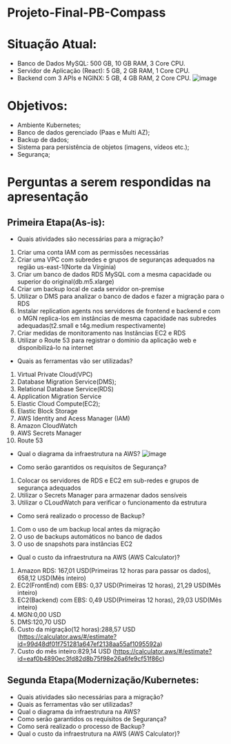 # Projeto-Final-PB-Compass
# Situação Atual:
* Banco de Dados MySQL: 500 GB, 10 GB RAM, 3 Core CPU.
* Servidor de Aplicação (React): 5 GB, 2 GB RAM, 1 Core CPU.
* Backend com 3 APIs e NGINX: 5 GB, 4 GB RAM, 2 Core CPU.
![image](https://github.com/user-attachments/assets/b6dd2030-d478-467f-96e3-9d6c277638a3)

# Objetivos:
* Ambiente Kubernetes;
* Banco de dados gerenciado (Paas e Multi AZ);
* Backup de dados;
* Sistema para persistência de objetos (imagens, vídeos etc.);
* Segurança;

# Perguntas a serem respondidas na apresentação

## Primeira Etapa(As-is):
* Quais atividades são necessárias para a migração?
1. Criar uma conta IAM com as permissões necessárias
2. Criar uma VPC com subredes e grupos de seguranças adequados na região us-east-1(Norte da Vírginia)
3. Criar um banco de dados RDS MySQL com a mesma capacidade ou superior do original(db.m5.xlarge)
4. Criar um backup local de cada servidor on-premise
5. Utilizar o DMS para analizar o banco de dados e fazer a migração para o RDS
6. Instalar replication agents nos servidores de frontend e backend e com o MGN replica-los em instâncias de mesma capacidade nas subredes adequadas(t2.small e t4g.medium respectivamente)
7. Criar medidas de monitoramento nas Instãncias EC2 e RDS
8. Utilizar o Route 53 para registrar o dominio da aplicação web e disponibilizá-lo na internet
   
* Quais as ferramentas vão ser utilizadas?
1. Virtual Private Cloud(VPC)
2. Database Migration Service(DMS);
3. Relational Database Service(RDS)
4. Application Migration Service
5. Elastic Cloud Compute(EC2);
6. Elastic Block Storage
7. AWS Identity and Acess Manager (IAM)
8. Amazon CloudWatch
9. AWS Secrets Manager
10. Route 53

* Qual o diagrama da infraestrutura na AWS?
![image](https://github.com/user-attachments/assets/61db4954-9e2a-4f6e-ac58-befddd0d4636)

* Como serão garantidos os requisitos de Segurança?
1. Colocar os servidores de RDS e EC2 em sub-redes e grupos de segurança adequados
2. Utilizar o Secrets Manager para armazenar dados sensíveis
3. Utilizar o CLoudWatch para verificar o funcionamento da estrutura

* Como será realizado o processo de Backup?
1. Com o uso de um backup local antes da migração
2. O uso de backups automáticos no banco de dados
3. O uso de snapshots para instâncias EC2

* Qual o custo da infraestrutura na AWS (AWS Calculator)?
1. Amazon RDS: 167,01 USD(Primeiras 12 horas para passar os dados), 658,12 USD(Mês inteiro)
2. EC2(FrontEnd) com EBS: 0,37 USD(Primeiras 12 horas), 21,29 USD(Mês inteiro)
3. EC2(Backend) com EBS: 0,49 USD(Primeiras 12 horas), 29,03 USD(Mês inteiro)
4. MGN:0,00 USD
5. DMS:120,70 USD
6. Custo da migração(12 horas):288,57 USD (https://calculator.aws/#/estimate?id=99d48df01f751281a647ef2138aa55af1095592a)
7. Custo do mês inteiro:829,14 USD (https://calculator.aws/#/estimate?id=eaf0b4890ec3fd82d8b75f98e26a6fe9cf51f86c)
## Segunda Etapa(Modernização/Kubernetes:
* Quais atividades são necessárias para a migração?
* Quais as ferramentas vão ser utilizadas?
* Qual o diagrama da infraestrutura na AWS?
* Como serão garantidos os requisitos de Segurança?
* Como será realizado o processo de Backup?
* Qual o custo da infraestrutura na AWS (AWS Calculator)?
